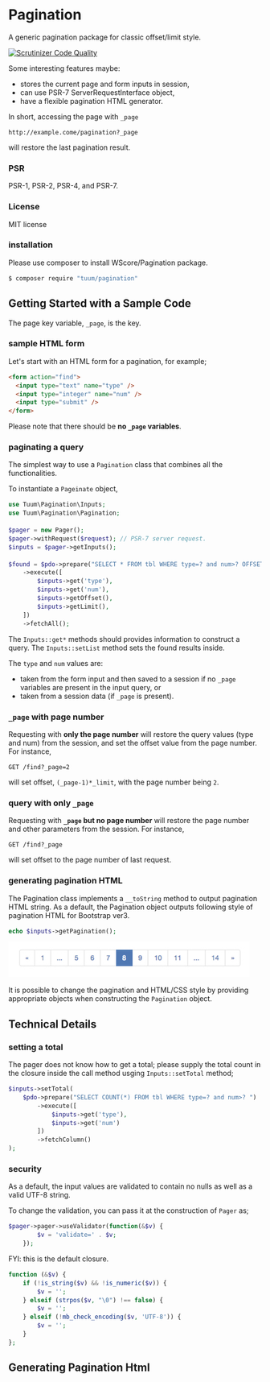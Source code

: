 Pagination
==========

A generic pagination package for classic offset/limit style.

[![Scrutinizer Code Quality](https://scrutinizer-ci.com/g/TuumPHP/Pagination/badges/quality-score.png?b=master)](https://scrutinizer-ci.com/g/TuumPHP/Pagination/?branch=master)

Some interesting features maybe:

*   stores the current page and form inputs in session,
*   can use PSR-7 ServerRequestInterface object,
*   have a flexible pagination HTML generator.

In short, accessing the page with `_page` 

```
http://example.come/pagination?_page
``` 

will restore the last pagination result.  

### PSR

PSR-1, PSR-2, PSR-4, and PSR-7.

### License

MIT license

### installation

Please use composer to install WScore/Pagination package. 

```sh
$ composer require "tuum/pagination"
```


Getting Started with a Sample Code
----

The page key variable, `_page`, is the key. 

### sample HTML form

Let's start with an HTML form for a pagination, for example; 

```html
<form action="find">
  <input type="text" name="type" />
  <input type="integer" name="num" />
  <input type="submit" />
</form>
```

Please note that there should be **no `_page` variables**. 

### paginating a query

The simplest way to use a `Pagination` class that combines all the functionalities. 

To instantiate a `Pageinate` object, 

```php
use Tuum\Pagination\Inputs;
use Tuum\Pagination\Pagination;

$pager = new Pager();
$pager->withRequest($request); // PSR-7 server request.
$inputs = $pager->getInputs();

$found = $pdo->prepare("SELECT * FROM tbl WHERE type=? and num>? OFFSET ? LIMIT ?")
    ->execute([
        $inputs->get('type'),
        $inputs->get('num'),
        $inputs->getOffset(),
        $inputs->getLimit(),
    ])
    ->fetchAll();
```

The `Inputs::get*` methods should provides information to construct a query. The `Inputs::setList` method sets the found results inside. 

The `type` and `num` values are: 

* taken from the form input and then saved to a session if no `_page` variables are present in the input query, or 
* taken from a session data (if `_page` is present). 

### `_page` with page number

Requesting with **only the page number** will restore the query values (type and num) from the session, and set the offset value  from the page number. For instance, 

```
GET /find?_page=2
```

will set offset, `(_page-1)*_limit`, with the page number being `2`. 


### query with only `_page`

Requesting with **`_page` but no page number** will restore the page number and other parameters from the session. For instance, 

```
GET /find?_page
```

will set offset to the page number of last request. 


### generating pagination HTML 

The Pagination class implements a `__toString` method to output pagination HTML string. As a default, the Pagination object outputs following style of pagination HTML for Bootstrap ver3. 

```php
echo $inputs->getPagination();
```

![sample paginate HTML](./toHtmlMini.jpg)

It is possible to change the pagination and HTML/CSS style by providing appropriate objects when constructing the `Pagination` object. 

Technical Details
-----

### setting a total

The pager does not know how to get a total; please supply the total count in the closure inside the call method usging `Inputs::setTotal` method; 

```php
$inputs->setTotal(
    $pdo->prepare("SELECT COUNT(*) FROM tbl WHERE type=? and num>? ")
        ->execute([
            $inputs->get('type'),
            $inputs->get('num')
        ])
        ->fetchColumn()
);
```

### security

As a default, the input values are validated to contain no nulls as well as a valid UTF-8 string. 

To change the validation, you can pass it at the construction of `Pager` as;

```php
$pager->pager->useValidator(function(&$v) {
        $v = 'validate=' . $v;
    });
```

FYI: this is the default closure. 

```php
function (&$v) {
	if (!is_string($v) && !is_numeric($v)) {
        $v = '';
    } elseif (strpos($v, "\0") !== false) {
        $v = '';
    } elseif (!mb_check_encoding($v, 'UTF-8')) {
        $v = '';
    }
};
```


Generating Pagination Html
----

